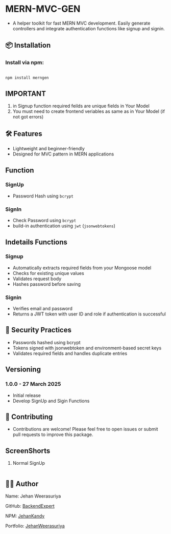 # MERN-MVC-GEN

- A helper toolkit for fast MERN MVC development. Easily generate controllers and integrate authentication functions like signup and signin.

## 📦 Installation

### Install via npm:

```bash

npm install merngen

```

## IMPORTANT 

1. in Signup function required feilds are unique fields in Your Model
2. You must need to create frontend veriables as same as in Your Model
(if not got errors)


## 🛠️ Features

- Lightweight and beginner-friendly
- Designed for MVC pattern in MERN applications

## Function

### SignUp

- Password Hash using `bcrypt`

### SignIn

- Check Password using `bcrypt`
- build-in authentication using `jwt` (`jsonwebtokens`)


## Indetails Functions

### Signup 

- Automatically extracts required fields from your Mongoose model
- Checks for existing unique values
- Validates request body
- Hashes password before saving

### Signin

- Verifies email and password
- Returns a JWT token with user ID and role if authentication is successful


## 🔐 Security Practices

- Passwords hashed using bcrypt
- Tokens signed with jsonwebtoken and environment-based secret keys
- Validates required fields and handles duplicate entries


## Versioning

### 1.0.0 - 27 March 2025

- Initial release
- Develop SignUp and Sigin Functions

## 🤝 Contributing

- Contributions are welcome! Please feel free to open issues or submit pull requests to improve this package.

## ScreenShorts

1. Normal SignUp

<img src=''>


## 👨‍💻 Author

Name: Jehan Weerasuriya

GitHub: [BackendExpert](https://github.com/BackendExpert)

NPM: [JehanKandy](https://www.npmjs.com/~jehankandy)

Portfolio: [JehanWeerasuriya](https://jehanweerasuriya.vercel.app/)